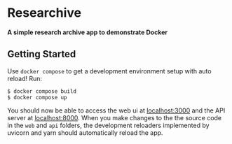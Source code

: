 # Researchive

**A simple research archive app to demonstrate Docker**

## Getting Started

Use `docker compose` to get a development environment setup with auto reload! Run:

```
$ docker compose build
$ docker compose up
```

You should now be able to access the web ui at [localhost:3000](http://localhost:3000) and the API server at [localhost:8000](http://localhost:8000/docs). When you make changes to the the source code in the `web` and `api` folders, the development reloaders implemented by uvicorn and yarn should automatically reload the app.

